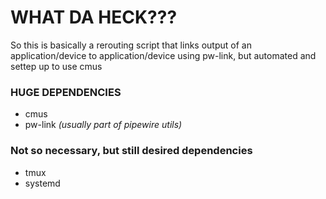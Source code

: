 # WHAT DA HECK???
So this is basically a rerouting script that links output of an application/device to application/device using pw-link, but automated and settep up to use cmus
### HUGE DEPENDENCIES
- cmus
- pw-link *(usually part of pipewire utils)*
### Not so necessary, but still desired dependencies ###
- tmux
- systemd
